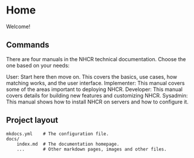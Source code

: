# Home

Welcome!

## Commands

There are four manuals in the NHCR technical documentation. Choose the one based on your needs:

User: Start here then move on. This covers the basics, use cases, how matching works, and the user interface.
Implementer: This manual covers some of the areas important to deploying NHCR.
Developer: This manual covers details for building new features and customizing NHCR.
Sysadmin: This manual shows how to install NHCR on servers and how to configure it.

## Project layout

    mkdocs.yml    # The configuration file.
    docs/
        index.md  # The documentation homepage.
        ...       # Other markdown pages, images and other files.
